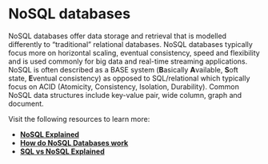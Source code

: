 # **NoSQL databases**

NoSQL databases offer data storage and retrieval that is modelled differently to “traditional” relational databases. NoSQL databases typically focus more on horizontal scaling, eventual consistency, speed and flexibility and is used commonly for big data and real-time streaming applications. NoSQL is often described as a BASE system (**B**asically **A**vailable, **S**oft state, **E**ventual consistency) as opposed to SQL/relational which typically focus on ACID (Atomicity, Consistency, Isolation, Durability). Common NoSQL data structures include key-value pair, wide column, graph and document.

Visit the following resources to learn more:

- **[NoSQL Explained](https://www.mongodb.com/nosql-explained)**
- **[How do NoSQL Databases work](https://www.youtube.com/watch?v=0buKQHokLK8)**
- **[SQL vs NoSQL Explained](https://www.youtube.com/watch?v=ruz-vK8IesE)**